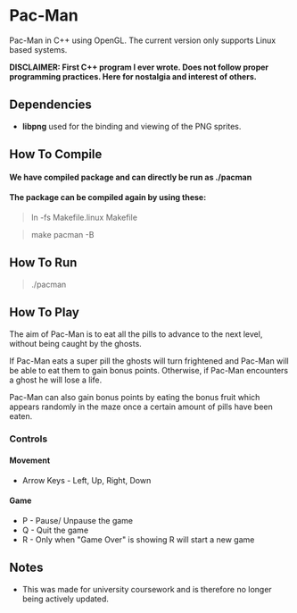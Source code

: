 # Pac-Man
Pac-Man in C++ using OpenGL. The current version only supports Linux based systems.

**DISCLAIMER: First C++ program I ever wrote. Does not follow proper programming practices. Here for nostalgia and interest of others.**

## Dependencies
* **libpng** used for the binding and viewing of the PNG sprites.

## How To Compile
#### We have compiled package and can directly be run as ./pacman

#### The package can be compiled again by using these: 

> ln -fs Makefile.linux Makefile

> make pacman -B

## How To Run
> ./pacman

## How To Play
The aim of Pac-Man is to eat all the pills to advance to the next level, without being caught by the ghosts.

If Pac-Man eats a super pill the ghosts will turn frightened and Pac-Man will be able to eat them to gain bonus points. Otherwise, if Pac-Man encounters a ghost he will lose a life.

Pac-Man can also gain bonus points by eating the bonus fruit which appears randomly in the maze once a certain amount of pills have been eaten.

### Controls
#### Movement
* Arrow Keys - Left, Up, Right, Down

#### Game
* P - Pause/ Unpause the game
* Q - Quit the game
* R - Only when "Game Over" is showing R will start a new game

## Notes
* This was made for university coursework and is therefore no longer being actively updated.
